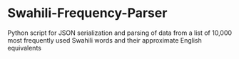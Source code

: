 # Swahili-Frequency-Parser
Python script for JSON serialization and parsing of data from a list of 10,000 most frequently used Swahili words and their approximate English equivalents
